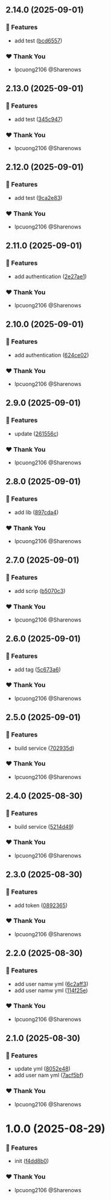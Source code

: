 ## 2.14.0 (2025-09-01)

### 🚀 Features

- add test ([bcd6557](https://github.com/lpcuong2106/ngx-build-seo/commit/bcd6557))

### ❤️ Thank You

- lpcuong2106 @Sharenows

## 2.13.0 (2025-09-01)

### 🚀 Features

- add test ([345c947](https://github.com/lpcuong2106/ngx-build-seo/commit/345c947))

### ❤️ Thank You

- lpcuong2106 @Sharenows

## 2.12.0 (2025-09-01)

### 🚀 Features

- add test ([9ca2e83](https://github.com/lpcuong2106/ngx-build-seo/commit/9ca2e83))

### ❤️ Thank You

- lpcuong2106 @Sharenows

## 2.11.0 (2025-09-01)

### 🚀 Features

- add authentication ([2e27ae1](https://github.com/lpcuong2106/ngx-build-seo/commit/2e27ae1))

### ❤️ Thank You

- lpcuong2106 @Sharenows

## 2.10.0 (2025-09-01)

### 🚀 Features

- add authentication ([624ce02](https://github.com/lpcuong2106/ngx-build-seo/commit/624ce02))

### ❤️ Thank You

- lpcuong2106 @Sharenows

## 2.9.0 (2025-09-01)

### 🚀 Features

- update ([261556c](https://github.com/lpcuong2106/ngx-build-seo/commit/261556c))

### ❤️ Thank You

- lpcuong2106 @Sharenows

## 2.8.0 (2025-09-01)

### 🚀 Features

- add lib ([897cda4](https://github.com/lpcuong2106/ngx-build-seo/commit/897cda4))

### ❤️ Thank You

- lpcuong2106 @Sharenows

## 2.7.0 (2025-09-01)

### 🚀 Features

- add scrip ([b5070c3](https://github.com/lpcuong2106/ngx-build-seo/commit/b5070c3))

### ❤️ Thank You

- lpcuong2106 @Sharenows

## 2.6.0 (2025-09-01)

### 🚀 Features

- add tag ([5c673a6](https://github.com/lpcuong2106/ngx-build-seo/commit/5c673a6))

### ❤️ Thank You

- lpcuong2106 @Sharenows

## 2.5.0 (2025-09-01)

### 🚀 Features

- build service ([702935d](https://github.com/lpcuong2106/ngx-build-seo/commit/702935d))

### ❤️ Thank You

- lpcuong2106 @Sharenows

## 2.4.0 (2025-08-30)

### 🚀 Features

- build service ([5214d49](https://github.com/lpcuong2106/ngx-build-seo/commit/5214d49))

### ❤️ Thank You

- lpcuong2106 @Sharenows

## 2.3.0 (2025-08-30)

### 🚀 Features

- add token ([0892365](https://github.com/lpcuong2106/ngx-build-seo/commit/0892365))

### ❤️ Thank You

- lpcuong2106 @Sharenows

## 2.2.0 (2025-08-30)

### 🚀 Features

- add user namw yml ([6c2aff3](https://github.com/lpcuong2106/ngx-build-seo/commit/6c2aff3))
- add user namw yml ([114f25e](https://github.com/lpcuong2106/ngx-build-seo/commit/114f25e))

### ❤️ Thank You

- lpcuong2106 @Sharenows

## 2.1.0 (2025-08-30)

### 🚀 Features

- update yml ([8052e48](https://github.com/lpcuong2106/ngx-build-seo/commit/8052e48))
- add user nam yml ([7acf5bf](https://github.com/lpcuong2106/ngx-build-seo/commit/7acf5bf))

### ❤️ Thank You

- lpcuong2106 @Sharenows

# 1.0.0 (2025-08-29)

### 🚀 Features

- init ([f4dd8b0](https://github.com/lpcuong2106/ngx-build-seo/commit/f4dd8b0))

### ❤️ Thank You

- lpcuong2106 @Sharenows